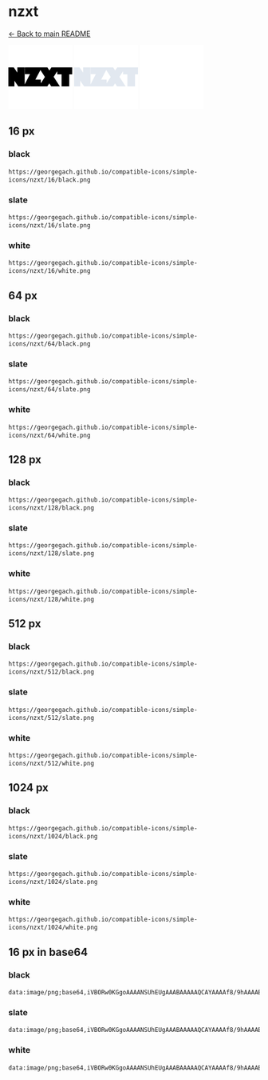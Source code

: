# nzxt

[← Back to main README](../../README.md)


<img src="./128/black.png" width="128" alt="nzxt black icon" />
<img src="./128/slate.png" width="128" alt="nzxt slate icon" />
<img src="./128/white.png" width="128" alt="nzxt white icon" />

## 16 px

### black
```
https://georgegach.github.io/compatible-icons/simple-icons/nzxt/16/black.png
```

### slate
```
https://georgegach.github.io/compatible-icons/simple-icons/nzxt/16/slate.png
```

### white
```
https://georgegach.github.io/compatible-icons/simple-icons/nzxt/16/white.png
```

## 64 px

### black
```
https://georgegach.github.io/compatible-icons/simple-icons/nzxt/64/black.png
```

### slate
```
https://georgegach.github.io/compatible-icons/simple-icons/nzxt/64/slate.png
```

### white
```
https://georgegach.github.io/compatible-icons/simple-icons/nzxt/64/white.png
```

## 128 px

### black
```
https://georgegach.github.io/compatible-icons/simple-icons/nzxt/128/black.png
```

### slate
```
https://georgegach.github.io/compatible-icons/simple-icons/nzxt/128/slate.png
```

### white
```
https://georgegach.github.io/compatible-icons/simple-icons/nzxt/128/white.png
```

## 512 px

### black
```
https://georgegach.github.io/compatible-icons/simple-icons/nzxt/512/black.png
```

### slate
```
https://georgegach.github.io/compatible-icons/simple-icons/nzxt/512/slate.png
```

### white
```
https://georgegach.github.io/compatible-icons/simple-icons/nzxt/512/white.png
```

## 1024 px

### black
```
https://georgegach.github.io/compatible-icons/simple-icons/nzxt/1024/black.png
```

### slate
```
https://georgegach.github.io/compatible-icons/simple-icons/nzxt/1024/slate.png
```

### white
```
https://georgegach.github.io/compatible-icons/simple-icons/nzxt/1024/white.png
```

## 16 px in base64

### black
```
data:image/png;base64,iVBORw0KGgoAAAANSUhEUgAAABAAAAAQCAYAAAAf8/9hAAAABmJLR0QA/wD/AP+gvaeTAAAAv0lEQVQ4je3QMUoDARCF4S+6IApBSJHKwtbWI6SykhxBb+BlcglBsNUuguIhojaSaGIhG0MUjGvzAkvatHnNDDPDvH+GjdZWAxe4wyEO8IPd9P8Sp+jjFAts1xdUeMEvWiiwn/4YM7RRpr5As05RxWmGV5zhCfPQHeMtM7fo4hlf6G1lyTf2aq5NfOIdOzFpJL/GKLNXS4IbDPGBQWpVqCZxG4bqHPfJO8snPuS+o6AWK08s8YiTnDnN7KWN1tc/I4k2KpTBAhkAAAAASUVORK5CYII=
```

### slate
```
data:image/png;base64,iVBORw0KGgoAAAANSUhEUgAAABAAAAAQCAYAAAAf8/9hAAAABmJLR0QA/wD/AP+gvaeTAAABDElEQVQ4je2RPS6EYRSFn3PfT/wkSCREUFAqtNagUqkldsAWNHqFyhYktoAQS1CZ0MyYBuMng2/uUQyiFxVPdXKLJyfnwj8/Rlet+82B4uPXN88rmCP9QpRhAIIkkyrKQ+08wlqF7EGUL8F1686GhqSa9ASiAsYBZNoWT8CUcSf6957R6KcgALDnsWcJutibmEusbto7VWEN9Chp2sRpnWUd0ZB4wuz1BaILjPRjtCVGEXeKuMmMQWNjhHJwYWbs0HbThhQHFUBIJ8ZLpIYs7wKTYID9tJ8Fw+CmU8uN5u3GR/sCUBltKTkrwXgtL9pOqVTfRyxROhGcv9VeGQge0truORdLqS9+57d/jHcCWYChrMvw9QAAAABJRU5ErkJggg==
```

### white
```
data:image/png;base64,iVBORw0KGgoAAAANSUhEUgAAABAAAAAQCAYAAAAf8/9hAAAABmJLR0QA/wD/AP+gvaeTAAAA2ElEQVQ4je2Rv0qCYRSHn7cESfgIGpoaXF27BKcm6RLqDrwZbyIQXHNLULoIzUXs7xDmRwnq0+CxxKXA1Wc5L+cczvmd3wt7diapdaADlIEzYAYcRX0Z8QO4A2rAAjjcHCAwBObACVAAjqP+AuTAKTCJ/ALIfiS4Yqnm6ki9Ugfqp1pXz9Wn6Gmrl+qDOlUbBzHnCyhtbM2Ad+AZKAICCSimlFrAY/Q21wpu1bH6pvb9JVdfY9s4VF2r3XhX1yb24r5KGFfYMnEC3AMXwChMrQA3//mpPX/wDehinsTQql7hAAAAAElFTkSuQmCC
```

